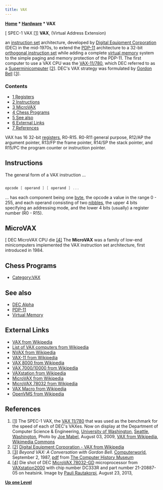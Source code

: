 ```yaml
---
title: VAX
---
```

**[Home](Home "Home") \* [Hardware](Hardware "Hardware") \* VAX**



[ SPEC-1 VAX <a id="cite-note-1" href="#cite-ref-1">[1]</a>
**VAX**, (Virtual Address Extension)  

an [instruction set](https://en.wikipedia.org/wiki/Instruction_set) architecture, developed by [Digital Equipment Corporation](Digital_Equipment_Corporation "Digital Equipment Corporation") (DEC) in the mid-1970s, to extend the [PDP-11](PDP-11 "PDP-11") architecture to a 32-bit [orthogonal instruction set](https://en.wikipedia.org/wiki/Orthogonal_instruction_set) while adding a complete [virtual memory](Memory#Virtual "Memory") system to the simple paging and memory protection of the PDP-11. 
The first computer to use a VAX CPU was the [VAX-11/780](https://en.wikipedia.org/wiki/VAX-11), which DEC referred to as a [Superminicomputer](https://en.wikipedia.org/wiki/Superminicomputer) <a id="cite-note-2" href="#cite-ref-2">[2]</a>. 
DEC's VAX strategy was formulated by [Gordon Bell](https://en.wikipedia.org/wiki/Gordon_Bell) <a id="cite-note-3" href="#cite-ref-3">[3]</a>. 



### Contents


* [1 Registers](#registers)
* [2 Instructions](#instructions)
* [3 MicroVAX](#microvax)
* [4 Chess Programs](#chess-programs)
* [5 See also](#see-also)
* [6 External Links](#external-links)
* [7 References](#references)






VAX has 16 32-bit [registers](https://en.wikipedia.org/wiki/Processor_register), R0-R15. R0-R11 general purpose, R12/AP the argument pointer, R13/FP the frame pointer, R14/SP the stack pointer, and R15/PC the program counter or instruction pointer.



## Instructions


The general form of a VAX instruction ...




```C++

opcode [ operand ] [ operand ] ...

```

... has each component being one [byte](Byte "Byte"), the opcode a value in the range 0 - 255, and each operand consisting of two [nibbles](Nibble "Nibble"), the upper 4 bits specifying an addressing mode, and the lower 4 bits (usually) a register number (R0 - R15).




## MicroVAX


[ DEC MicroVAX CPU die <a id="cite-note-4" href="#cite-ref-4">[4]</a>
The **MicroVAX** was a family of low-end minicomputers implemented the VAX instruction set architecture, first introduced in 1984.



## Chess Programs


* [Category:VAX](Category:VAX "Category:VAX")


## See also


* [DEC Alpha](DEC_Alpha "DEC Alpha")
* [PDP-11](PDP-11 "PDP-11")
* [Virtual Memory](Memory#Virtual "Memory")


## External Links


* [VAX from Wikipedia](https://en.wikipedia.org/wiki/VAX)
* [List of VAX computers from Wikipedia](https://en.wikipedia.org/wiki/List_of_VAX_computers)
* [NVAX from Wikipedia](https://en.wikipedia.org/wiki/NVAX)
* [VAX-11 from Wikipedia](https://en.wikipedia.org/wiki/VAX-11)
* [VAX 8000 from Wikipedia](https://en.wikipedia.org/wiki/VAX_8000)
* [VAX 7000/10000 from Wikipedia](https://en.wikipedia.org/wiki/VAX_7000/10000)
* [VAXstation from Wikipedia](https://en.wikipedia.org/wiki/VAXstation)
* [MicroVAX from Wikipedia](https://en.wikipedia.org/wiki/MicroVAX)
* [MicroVAX 78032 from Wikipedia](https://en.wikipedia.org/wiki/MicroVAX_78032)
* [VAX Macro from Wikipedia](https://en.wikipedia.org/wiki/VAX_Macro)
* [OpenVMS from Wikipedia](https://en.wikipedia.org/wiki/OpenVMS)


## References


1. <a id="cite-ref-1" href="#cite-note-1">[1]</a> The SPEC-1 VAX, the [VAX 11/780](https://en.wikipedia.org/wiki/VAX-11#VAX-11/780) that was used as the benchmark for the speed of each of DEC's VAXes. Now on display at the Department of Computer Science & Engineering, [University of Washington](https://en.wikipedia.org/wiki/University_of_Washington), [Seattle](https://en.wikipedia.org/wiki/Seattle), [Washington](https://en.wikipedia.org/wiki/Washington_(state)), Photo by [Joe Mabel](https://commons.wikimedia.org/wiki/User:Jmabel), August 03, 2009, [VAX from Wikipedia](https://en.wikipedia.org/wiki/VAX), [Wikimedia Commons](https://en.wikipedia.org/wiki/Wikimedia_Commons)
2. <a id="cite-ref-2" href="#cite-note-2">[2]</a> [Digital Equipment Corporation - VAX from Wikipedia](https://en.wikipedia.org/wiki/Digital_Equipment_Corporation#VAX)
3. <a id="cite-ref-3" href="#cite-note-3">[3]</a> *Beyond VAX: A Conversation with Gordon Bell*. [Computerworld](Computerworld "Computerworld"), September 2, 1987, [pdf](http://archive.computerhistory.org/resources/text/DEC/dec.bell.beyond_vax_a_conversation_with_gordon_bell.1987.102630347.pdf) from [The Computer History Museum](The_Computer_History_Museum "The Computer History Museum")
4. <a id="cite-ref-4" href="#cite-note-4">[4]</a> Die shot of DEC [MicroVAX 78032-GD](https://en.wikipedia.org/wiki/MicroVAX_78032) microprocessor from [VAXstation2000](https://en.wikipedia.org/wiki/VAXstation#VAXstation_2000) with chip number DC333R and part number 21-20887-05 on heatsink. Image by [Pauli Rautakorpi](https://commons.wikimedia.org/wiki/User:Birdman86), August 23, 2013,

**[Up one Level](Hardware "Hardware")**







 
